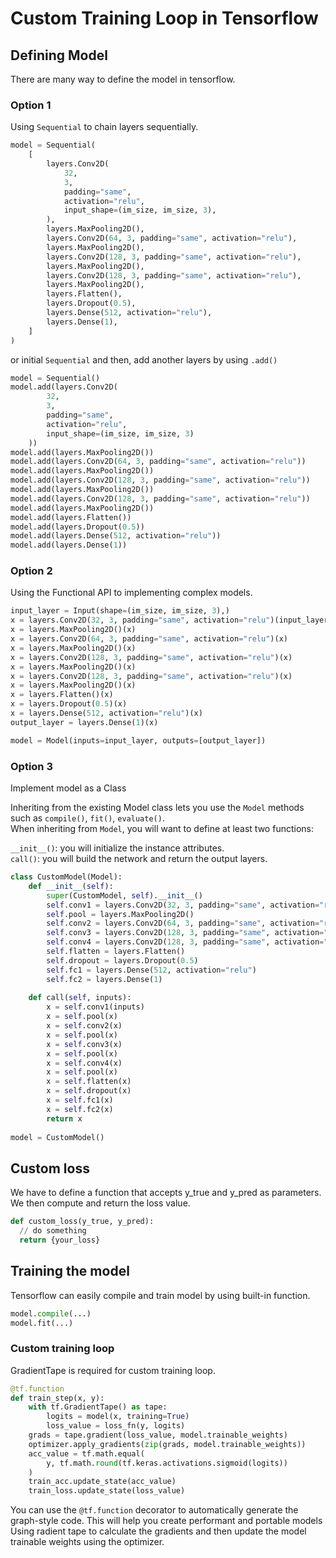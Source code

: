 # Custom Training Loop in Tensorflow

## Defining Model
There are many way to define the model in tensorflow.

### Option 1
Using ```Sequential``` to chain layers sequentially.
```python
model = Sequential(
    [
        layers.Conv2D(
            32,
            3,
            padding="same",
            activation="relu",
            input_shape=(im_size, im_size, 3),
        ),
        layers.MaxPooling2D(),
        layers.Conv2D(64, 3, padding="same", activation="relu"),
        layers.MaxPooling2D(),
        layers.Conv2D(128, 3, padding="same", activation="relu"),
        layers.MaxPooling2D(),
        layers.Conv2D(128, 3, padding="same", activation="relu"),
        layers.MaxPooling2D(),
        layers.Flatten(),
        layers.Dropout(0.5),
        layers.Dense(512, activation="relu"),
        layers.Dense(1),
    ]
)
```

or initial ```Sequential``` and then, add another layers by using ```.add()```

```python
model = Sequential()
model.add(layers.Conv2D(
        32,
        3,
        padding="same",
        activation="relu",
        input_shape=(im_size, im_size, 3)
    ))
model.add(layers.MaxPooling2D())
model.add(layers.Conv2D(64, 3, padding="same", activation="relu"))
model.add(layers.MaxPooling2D())
model.add(layers.Conv2D(128, 3, padding="same", activation="relu"))
model.add(layers.MaxPooling2D())
model.add(layers.Conv2D(128, 3, padding="same", activation="relu"))
model.add(layers.MaxPooling2D())
model.add(layers.Flatten())
model.add(layers.Dropout(0.5))
model.add(layers.Dense(512, activation="relu"))
model.add(layers.Dense(1))
```

### Option 2
Using the Functional API to implementing complex models.
```python
input_layer = Input(shape=(im_size, im_size, 3),)
x = layers.Conv2D(32, 3, padding="same", activation="relu")(input_layer)
x = layers.MaxPooling2D()(x)
x = layers.Conv2D(64, 3, padding="same", activation="relu")(x)
x = layers.MaxPooling2D()(x)
x = layers.Conv2D(128, 3, padding="same", activation="relu")(x)
x = layers.MaxPooling2D()(x)
x = layers.Conv2D(128, 3, padding="same", activation="relu")(x)
x = layers.MaxPooling2D()(x)
x = layers.Flatten()(x)
x = layers.Dropout(0.5)(x)
x = layers.Dense(512, activation="relu")(x)
output_layer = layers.Dense(1)(x)

model = Model(inputs=input_layer, outputs=[output_layer])
```

### Option 3
Implement model as a Class

Inheriting from the existing Model class lets you use the ```Model``` methods such as ```compile()```, ```fit()```, ```evaluate()```.  
When inheriting from ```Model```, you will want to define at least two functions:  

```__init__()```: you will initialize the instance attributes.  
```call()```: you will build the network and return the output layers.

```python
class CustomModel(Model):
    def __init__(self):
        super(CustomModel, self).__init__()
        self.conv1 = layers.Conv2D(32, 3, padding="same", activation="relu")
        self.pool = layers.MaxPooling2D()
        self.conv2 = layers.Conv2D(64, 3, padding="same", activation="relu")
        self.conv3 = layers.Conv2D(128, 3, padding="same", activation="relu")
        self.conv4 = layers.Conv2D(128, 3, padding="same", activation="relu")
        self.flatten = layers.Flatten()
        self.dropout = layers.Dropout(0.5)
        self.fc1 = layers.Dense(512, activation="relu")
        self.fc2 = layers.Dense(1)
        
    def call(self, inputs):
        x = self.conv1(inputs)
        x = self.pool(x)
        x = self.conv2(x)
        x = self.pool(x)
        x = self.conv3(x)
        x = self.pool(x)
        x = self.conv4(x)
        x = self.pool(x)
        x = self.flatten(x)
        x = self.dropout(x)
        x = self.fc1(x)
        x = self.fc2(x)
        return x
    
model = CustomModel()
```

## Custom loss
We have to define a function that accepts y_true and y_pred as parameters. We then compute and return the loss value.
```python
def custom_loss(y_true, y_pred):
  // do something
  return {your_loss}
```


## Training the model
Tensorflow can easily compile and train model by using built-in function.
```python
model.compile(...)
model.fit(...)
```
### Custom training loop
GradientTape is required for custom training loop.
```python
@tf.function
def train_step(x, y):
    with tf.GradientTape() as tape:
        logits = model(x, training=True)
        loss_value = loss_fn(y, logits)
    grads = tape.gradient(loss_value, model.trainable_weights)
    optimizer.apply_gradients(zip(grads, model.trainable_weights))
    acc_value = tf.math.equal(
        y, tf.math.round(tf.keras.activations.sigmoid(logits))
    )
    train_acc.update_state(acc_value)
    train_loss.update_state(loss_value)
```
You can use the ```@tf.function``` decorator to automatically generate the graph-style code. This will help you create performant and portable models  
Using radient tape to calculate the gradients and then update the model trainable weights using the optimizer.
